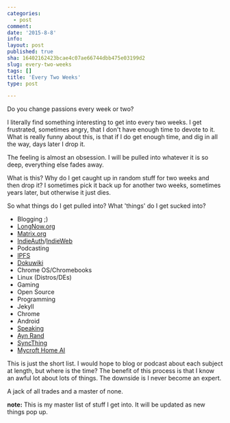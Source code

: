 ```yaml
---
categories:
  - post
comment: 
date: '2015-8-8'
info: 
layout: post
published: true
sha: 16402162423bcae4c07ae66744dbb475e03199d2
slug: every-two-weeks
tags: []
title: 'Every Two Weeks'
type: post

---
```





Do you change passions every week or two?

I literally find something interesting to get into every two weeks.  I get frustrated, sometimes angry, that I don't have enough time to devote to it.  What is really funny about this, is that if I do get enough time, and dig in all the way, days later I drop it.

The feeling is almost an obsession.  I will be pulled into whatever it is so deep, everything else fades away. 

What is this?  Why do I get caught up in random stuff for two weeks and then drop it?  I sometimes pick it back up for another two weeks, sometimes years later, but otherwise it just dies.

So what things do I get pulled into?  What 'things' do I get sucked into?

* Blogging ;)
* [LongNow.org][b]
* [Matrix.org][c]
* [IndieAuth][f]/[IndieWeb][e]
* Podcasting
* [IPFS][a]
* [Dokuwiki][d]
* Chrome OS/Chromebooks
* Linux (Distros/DEs)
* Gaming
* Open Source
* Programming
* Jekyll
* Chrome
* Android
* [Speaking][h]
* [Ayn Rand][g]
* [SyncThing][i]
* [Mycroft Home AI][j]

This is just the short list.  I would hope to blog or podcast about each subject at length, but where is the time?  The benefit of this process is that I know an awful lot about lots of things.  The downside is I never become an expert.

A jack of all trades and a master of none.

**note:**  This is my master list of stuff I get into.  It will be updated as new things pop up.

[a]: http://ipfs.io/ "IPFS"
[b]: http://longnow.org/ "Long Now Foundation"
[c]: http://matrix.org/ "Matrix.org"
[d]: https://www.dokuwiki.org/ "DokuWiki"
[e]: https://indiewebcamp.com/ "IndieWeb"
[f]: https://indieauth.com/ "IndieAuth"
[g]: http://www.aynrand.org/ "Ayn Rand"
[h]: https://www.toastmasters.org/ "Toastmasters"
[i]: https://syncthing.net/ "SyncThing"
[j]: https://www.kickstarter.com/projects/aiforeveryone/mycroft-an-open-source-artificial-intelligence-for/ "Mycroft"